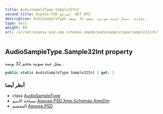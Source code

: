 ```yaml
---
title: AudioSampleType.Sample32Int
second_title: Aspose.PSD لمرجع .NET API
description: AudioSampleType ملكية. يمثل عينة صوتية بحجم 32 بوصة .
type: docs
weight: 60
url: /ar/net/aspose.psd.xmp.schemas.xmpdm/audiosampletype/sample32int/
---
```

## AudioSampleType.Sample32Int property

يمثل عينة صوتية بحجم 32 بوصة .

```csharp
public static AudioSampleType Sample32Int { get; }
```

### أنظر أيضا

* class [AudioSampleType](../)
* مساحة الاسم [Aspose.PSD.Xmp.Schemas.XmpDm](../../audiosampletype/)
* المجسم [Aspose.PSD](../../../)


